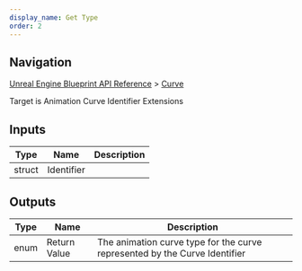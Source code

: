 ```yaml
---
display_name: Get Type
order: 2
---
```

## Navigation

[Unreal Engine Blueprint API Reference](https://dev.epicgames.com/documentation/en-us/unreal-engine/BlueprintAPI) > [Curve](https://dev.epicgames.com/documentation/en-us/unreal-engine/BlueprintAPI/Curve)

Target is Animation Curve Identifier Extensions

## Inputs

| Type | Name | Description |
| --- | --- | --- |
| struct | Identifier |  |

## Outputs

| Type | Name | Description |
| --- | --- | --- |
| enum | Return Value | The animation curve type for the curve represented by the Curve Identifier |

